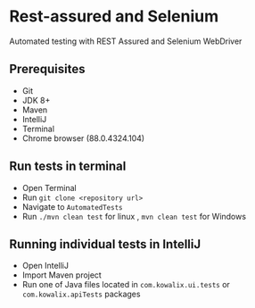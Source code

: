 Rest-assured and Selenium
====================

 Automated testing with REST Assured and Selenium WebDriver
 
 ## Prerequisites
 
 - Git
 - JDK 8+
 - Maven
 - IntelliJ 
 - Terminal
 - Chrome browser (88.0.4324.104)
 
 ## Run tests in terminal
 
 - Open Terminal
 - Run `git clone <repository url>`
 - Navigate to `AutomatedTests`
 - Run `./mvn clean test` for linux ,  `mvn clean test` for Windows
 
 ## Running individual tests in IntelliJ
 
 - Open IntelliJ
 - Import Maven project
 - Run one of Java files located in `com.kowalix.ui.tests` or  `com.kowalix.apiTests`  packages 
 